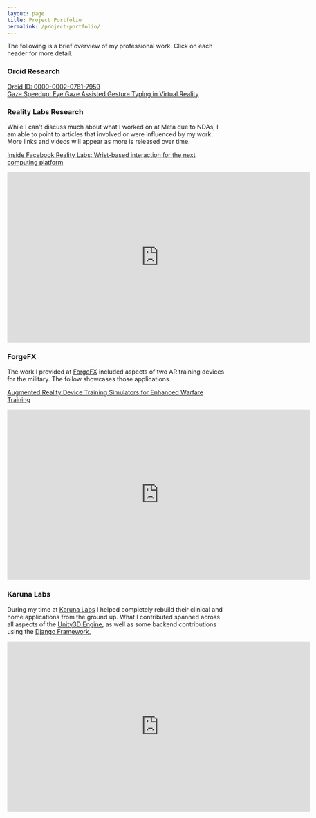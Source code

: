 ```yaml
---
layout: page
title: Project Portfolio
permalink: /project-portfolio/
---
```


The following is a brief overview of my professional work. Click on each header for more detail.  

### Orcid Research

[Orcid ID: 0000-0002-0781-7959](https://orcid.org/0000-0002-0781-7959)  
[Gaze Speedup: Eye Gaze Assisted Gesture Typing in Virtual Reality](https://dl.acm.org/doi/10.1145/3581641.3584072)

### Reality Labs Research

While I can't discuss much about what I worked on at Meta due to NDAs, I am able to point to articles that involved or were influenced by my work. More links and videos will appear as more is released over time.

[Inside Facebook Reality Labs: Wrist-based interaction for the next computing platform](https://tech.facebook.com/reality-labs/2021/3/inside-facebook-reality-labs-wrist-based-interaction-for-the-next-computing-platform/)

<iframe src="https://www.facebook.com/plugins/video.php?href=https%3A%2F%2Fwww.facebook.com%2FTechatMeta%2Fvideos%2F1146186389155473%2F%3Fref%3Dembed_video&show_text=0&width=560" width="700" height="394" style="border:none;overflow:hidden;display:block" scrolling="no" frameborder="1" allowfullscreen="true" allow="autoplay; clipboard-write; encrypted-media; picture-in-picture; web-share" allowFullScreen="true"></iframe>

### ForgeFX

The work I provided at [ForgeFX](https://forgefx.com/) included aspects of two AR training devices for the military. The follow showcases those applications.

[Augmented Reality Device Training Simulators for Enhanced Warfare Training](https://forgefx.com/simulation-projects/augmented-reality-device-training-simulators/)

<iframe width="700" height="394" src="https://www.youtube.com/embed/2DuiW7JGlzg?si=kTGKWEkQbMedhBzh" style="border:none;overflow:hidden;display:block" title="YouTube video player" frameborder="1" allow="accelerometer; autoplay; clipboard-write; encrypted-media; gyroscope; picture-in-picture; web-share" referrerpolicy="strict-origin-when-cross-origin" allowfullscreen></iframe>

### Karuna Labs

During my time at [Karuna Labs](https://www.karunalabs.com/) I helped completely rebuild their clinical and home applications from the ground up. What I contributed spanned across all aspects of the [Unity3D Engine](https://unity.com/), as well as some backend contributions using the [Django Framework.](https://www.djangoproject.com/)  
  
<iframe title="vimeo-player" src="https://player.vimeo.com/video/344920663?h=d9abcccf82" width="700" height="394" style="border:none;overflow:hidden;display:block" frameborder="1" allowfullscreen></iframe>

